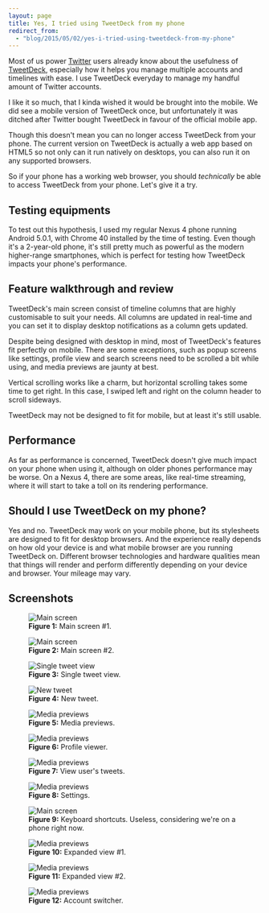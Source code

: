 ```yaml
---
layout: page
title: Yes, I tried using TweetDeck from my phone
redirect_from:
  - "blog/2015/05/02/yes-i-tried-using-tweetdeck-from-my-phone"
---
```


Most of us power [Twitter](https://twitter.com/) users already know about the usefulness of [TweetDeck](https://about.twitter.com/products/tweetdeck), especially how it helps you manage multiple accounts and timelines with ease. I use TweetDeck everyday to manage my handful amount of Twitter accounts.

I like it so much, that I kinda wished it would be brought into the mobile. We did see a mobile version of TweetDeck once, but unfortunately it was ditched after Twitter bought TweetDeck in favour of the official mobile app.

Though this doesn't mean you can no longer access TweetDeck from your phone. The current version on TweetDeck is actually a web app based on HTML5 so not only can it run natively on desktops, you can also run it on any supported browsers.

So if your phone has a working web browser, you should _technically_ be able to access TweetDeck from your phone. Let's give it a try.

## Testing equipments

To test out this hypothesis, I used my regular Nexus 4 phone running Android 5.0.1, with Chrome 40 installed by the time of testing. Even though it's a 2-year-old phone, it's still pretty much as powerful as the modern higher-range smartphones, which is perfect for testing how TweetDeck impacts your phone's performance.

## Feature walkthrough and review

TweetDeck's main screen consist of timeline columns that are highly customisable to suit your needs. All columns are updated in real-time and you can set it to display desktop notifications as a column gets updated.

Despite being designed with desktop in mind, most of TweetDeck's features fit perfectly on mobile. There are some exceptions, such as popup screens like settings, profile view and search screens need to be scrolled a bit while using, and media previews are jaunty at best.

Vertical scrolling works like a charm, but horizontal scrolling takes some time to get right. In this case, I swiped left and right on the column header to scroll sideways.

TweetDeck may not be designed to fit for mobile, but at least it's still usable.

## Performance

As far as performance is concerned, TweetDeck doesn't give much impact on your phone when using it, although on older phones performance may be worse. On a Nexus 4, there are some areas, like real-time streaming, where it will start to take a toll on its rendering performance.

## Should I use TweetDeck on my phone?

Yes and no. TweetDeck may work on your mobile phone, but its stylesheets are designed to fit for desktop browsers. And the experience really depends on how old your device is and what mobile browser are you running TweetDeck on. Different browser technologies and hardware qualities mean that things will render and perform differently depending on your device and browser. Your mileage may vary.

## Screenshots

<figure class="figure-grid">
  <img src="./Screenshot_2015-03-11-20-41-16.png" alt="Main screen">
  <figcaption><strong>Figure 1:</strong> Main screen #1.</figcaption>
</figure>

<figure class="figure-grid">
  <img src="./Screenshot_2015-03-11-20-43-37.png" alt="Main screen">
  <figcaption><strong>Figure 2:</strong> Main screen #2.</figcaption>
</figure>

<figure class="figure-grid">
  <img src="./Screenshot_2015-03-11-20-35-54.png" alt="Single tweet view">
  <figcaption><strong>Figure 3:</strong> Single tweet view.</figcaption>
</figure>

<figure class="figure-grid">
  <img src="./Screenshot_2015-03-11-20-23-27.png" alt="New tweet">
  <figcaption><strong>Figure 4:</strong> New tweet.</figcaption>
</figure>

<figure class="figure-grid">
  <img src="./Screenshot_2015-03-11-20-33-10.png" alt="Media previews">
  <figcaption><strong>Figure 5:</strong> Media previews.</figcaption>
</figure>

<figure class="figure-grid">
  <img src="./Screenshot_2015-03-11-20-34-19.png" alt="Media previews">
  <figcaption><strong>Figure 6:</strong> Profile viewer.</figcaption>
</figure>

<figure class="figure-grid">
  <img src="./Screenshot_2015-03-11-20-49-33.png" alt="Media previews">
  <figcaption><strong>Figure 7:</strong> View user's tweets.</figcaption>
</figure>

<figure class="figure-grid">
  <img src="./Screenshot_2015-03-11-20-39-30.png" alt="Media previews">
  <figcaption><strong>Figure 8:</strong> Settings.</figcaption>
</figure>

<figure class="figure-grid">
  <img src="./Screenshot_2015-03-11-20-46-35.png" alt="Main screen">
  <figcaption><strong>Figure 9:</strong> Keyboard shortcuts. Useless, considering we're on a phone right now.</figcaption>
</figure>

<figure class="figure-grid">
  <img src="./Screenshot_2015-03-11-20-51-33.png" alt="Media previews">
  <figcaption><strong>Figure 10:</strong> Expanded view #1.</figcaption>
</figure>

<figure class="figure-grid">
  <img src="./Screenshot_2015-03-11-20-51-52.png" alt="Media previews">
  <figcaption><strong>Figure 11:</strong> Expanded view #2.</figcaption>
</figure>

<figure class="figure-grid">
  <img src="./Screenshot_2015-03-11-20-53-28.png" alt="Media previews">
  <figcaption><strong>Figure 12:</strong> Account switcher.</figcaption>
</figure>
